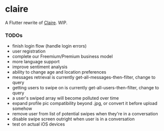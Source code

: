 # claire

A Flutter rewrite of [Claire](https://github.com/samgamage/claire). WIP.

### TODOs
* finish login flow (handle login errors)
* user registration
* complete our Freemium/Premium business model
* more language support
* improve sentiment analysis
* ability to change age and location preferences
* messages retrieval is currently get-all-messages-then-filter, change to query
* getting users to swipe on is currently get-all-users-then-filter, change to query
* a user's swiped array will become polluted over time
* expand profile pic compatibility beyond .jpg, or convert it before upload somehow
* remove user from list of potential swipes when they're in a conversation
* disable swipe screen outright when user is in a conversation
* test on actual iOS devices
